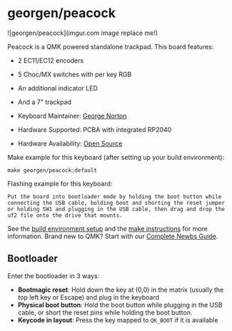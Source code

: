 # georgen/peacock

![georgen/peacock](imgur.com image replace me!)

Peacock is a QMK powered standalone trackpad. This board features:
* 2 EC11/EC12 encoders
* 5 Choc/MX switches with per key RGB
* An additional indicator LED
* And a 7" trackpad

* Keyboard Maintainer: [George Norton](https://github.com/george-norton)
* Hardware Supported: PCBA with integrated RP2040
* Hardware Availability: [Open Source](https://github.com/george-norton/peacock)

Make example for this keyboard (after setting up your build environment):

    make georgen/peacock:default

Flashing example for this keyboard:

    Put the board into bootloader mode by holding the boot button while connecting the USB cable, bolding boot and shorting the reset jumper or holding SW1 and plugging in the USB cable, then drag and drop the uf2 file onto the drive that mounts.

See the [build environment setup](https://docs.qmk.fm/#/getting_started_build_tools) and the [make instructions](https://docs.qmk.fm/#/getting_started_make_guide) for more information. Brand new to QMK? Start with our [Complete Newbs Guide](https://docs.qmk.fm/#/newbs).

## Bootloader

Enter the bootloader in 3 ways:

* **Bootmagic reset**: Hold down the key at (0,0) in the matrix (usually the top left key or Escape) and plug in the keyboard
* **Physical boot button**: Hold the boot button while plugging in the USB cable, or short the reset pins while holding the boot button.
* **Keycode in layout**: Press the key mapped to `QK_BOOT` if it is available
